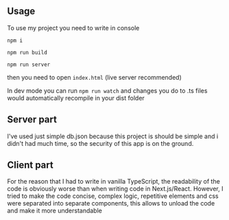 ## Usage
To use my project you need to write in console
```
npm i

npm run build

npm run server
```

then you need to open 
```index.html```
(live server recommended)

In dev mode you can run 
```npm run watch``` 
and changes you do to .ts files would automatically recompile in your dist folder



## Server part

I've used just simple db.json because this project is should be simple and i didn't had much time, so the security of this app is on the ground.

## Client part

For the reason that I had to write in vanilla TypeScript, the readability of the code is obviously worse than when writing code in Next.js/React. However, I tried to make the code concise, complex logic, repetitive elements and css were separated into separate components, this allows to unload the code and make it more understandable
